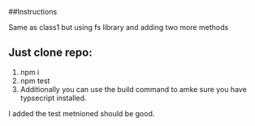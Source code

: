 ##Instructions

Same as class1 but using fs library and adding two more methods


## Just clone repo:
1. npm i
2. npm test
3. Additionally you can use the build command to amke sure you have typsecript installed.


I added the test metnioned should be good.
